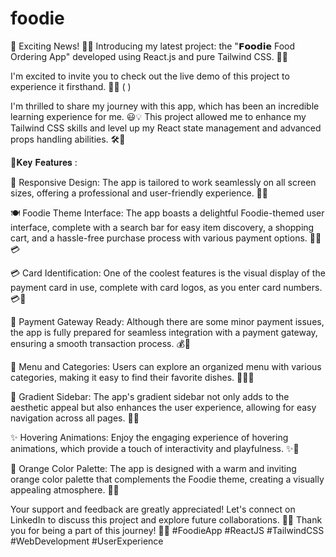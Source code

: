 # foodie
🚀 Exciting News! 🍔📱 Introducing my latest project: the "𝗙𝗼𝗼𝗱𝗶𝗲 Food Ordering App" developed using React.js and pure Tailwind CSS. 🎨🧡

I'm excited to invite you to check out the live demo of this project to experience it firsthand. 🎉🔗 ( )

I'm thrilled to share my journey with this app, which has been an incredible learning experience for me. 😃💡 This project allowed me to enhance my Tailwind CSS skills and level up my React state management and advanced props handling abilities. 🛠🔄

📱𝐊𝐞𝐲 𝐅𝐞𝐚𝐭𝐮𝐫𝐞𝐬 :

🌟 Responsive Design: The app is tailored to work seamlessly on all screen sizes, offering a professional and user-friendly experience. 📏📱

🍽 Foodie Theme Interface: The app boasts a delightful Foodie-themed user interface, complete with a search bar for easy item discovery, a shopping cart, and a hassle-free purchase process with various payment options. 🍔🛒💳

💳 Card Identification: One of the coolest features is the visual display of the payment card in use, complete with card logos, as you enter card numbers. 💳💼

💼 Payment Gateway Ready: Although there are some minor payment issues, the app is fully prepared for seamless integration with a payment gateway, ensuring a smooth transaction process. 💰💸

📂 Menu and Categories: Users can explore an organized menu with various categories, making it easy to find their favorite dishes. 📁🍕🍣

🌈 Gradient Sidebar: The app's gradient sidebar not only adds to the aesthetic appeal but also enhances the user experience, allowing for easy navigation across all pages. 🌈🧭

✨ Hovering Animations: Enjoy the engaging experience of hovering animations, which provide a touch of interactivity and playfulness. ✨👀

🧡 Orange Color Palette: The app is designed with a warm and inviting orange color palette that complements the Foodie theme, creating a visually appealing atmosphere. 🧡🍊

Your support and feedback are greatly appreciated! Let's connect on LinkedIn to discuss this project and explore future collaborations. 🤝👥 Thank you for being a part of this journey! 🙏🚀 #FoodieApp #ReactJS #TailwindCSS #WebDevelopment #UserExperience
